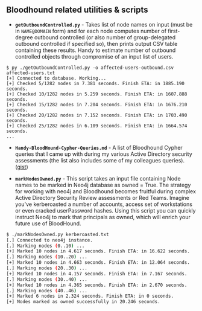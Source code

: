 ## Bloodhound related utilities & scripts

- **`getOutboundControlled.py`** - Takes list of node names on input (must be in `NAME@DOMAIN` form) and for each node computes number of first-degree outbound controlled (or also number of group-delegated outbound controlled if specified so), then prints output CSV table containing these results. Handy to estimate number of outbound controlled objects through compromise of an input list of users.

```
$ py ./getOutboundControlled.py -o affected-users-outbound.csv affected-users.txt
[+] Connected to database. Working...
[+] Checked 5/1282 nodes in 7.381 seconds. Finish ETA: in 1885.190 seconds.
[+] Checked 10/1282 nodes in 5.259 seconds. Finish ETA: in 1607.888 seconds.
[+] Checked 15/1282 nodes in 7.204 seconds. Finish ETA: in 1676.210 seconds.
[+] Checked 20/1282 nodes in 7.152 seconds. Finish ETA: in 1703.490 seconds.
[+] Checked 25/1282 nodes in 6.109 seconds. Finish ETA: in 1664.574 seconds.
...
```

- **`Handy-BloodHound-Cypher-Queries.md`** - A list of Bloodhound Cypher queries that I came up with during my various Active Directory security assessments (the list also includes some of my colleagues queries). ([gist](https://gist.github.com/mgeeky/3ce3b12189a6b7ee3c092df61de6bb47))

- **`markNodesOwned.py`** - This script takes an input file containing Node names to be marked in Neo4j database as owned = True. The strategy for working with neo4j and Bloodhound becomes fruitful during complex Active Directory Security Review assessments or Red Teams. Imagine you've kerberoasted a number of accounts, access set of workstations or even cracked userPassword hashes. Using this script you can quickly instruct Neo4j to mark that principals as owned, which will enrich your future use of BloodHound.

```bash
$ ./markNodesOwned.py kerberoasted.txt
[.] Connected to neo4j instance.
[.] Marking nodes (0..10) ...
[+] Marked 10 nodes in 4.617 seconds. Finish ETA: in 16.622 seconds.
[.] Marking nodes (10..20) ...
[+] Marked 10 nodes in 4.663 seconds. Finish ETA: in 12.064 seconds.
[.] Marking nodes (20..30) ...
[+] Marked 10 nodes in 4.157 seconds. Finish ETA: in 7.167 seconds.
[.] Marking nodes (30..40) ...
[+] Marked 10 nodes in 4.365 seconds. Finish ETA: in 2.670 seconds.
[.] Marking nodes (40..46) ...
[+] Marked 6 nodes in 2.324 seconds. Finish ETA: in 0 seconds.
[+] Nodes marked as owned successfully in 20.246 seconds.
```
